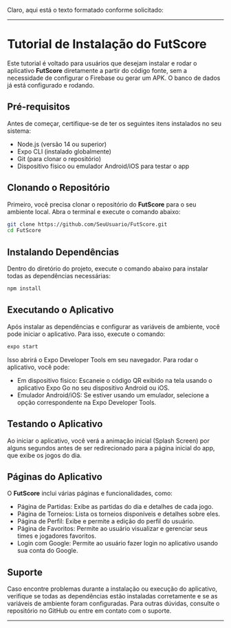 Claro, aqui está o texto formatado conforme solicitado:

---

# **Tutorial de Instalação do FutScore**

Este tutorial é voltado para usuários que desejam instalar e rodar o aplicativo **FutScore** diretamente a partir do código fonte, sem a necessidade de configurar o Firebase ou gerar um APK. O banco de dados já está configurado e rodando.

## **Pré-requisitos**

Antes de começar, certifique-se de ter os seguintes itens instalados no seu sistema:

- Node.js (versão 14 ou superior)
- Expo CLI (instalado globalmente)
- Git (para clonar o repositório)
- Dispositivo físico ou emulador Android/iOS para testar o app

## **Clonando o Repositório**

Primeiro, você precisa clonar o repositório do **FutScore** para o seu ambiente local. Abra o terminal e execute o comando abaixo:

```bash
git clone https://github.com/SeuUsuario/FutScore.git
cd FutScore
```

## **Instalando Dependências**

Dentro do diretório do projeto, execute o comando abaixo para instalar todas as dependências necessárias:

```bash
npm install
```

## **Executando o Aplicativo**

Após instalar as dependências e configurar as variáveis de ambiente, você pode iniciar o aplicativo. Para isso, execute o comando:

```bash
expo start
```

Isso abrirá o Expo Developer Tools em seu navegador. Para rodar o aplicativo, você pode:

- Em dispositivo físico: Escaneie o código QR exibido na tela usando o aplicativo Expo Go no seu dispositivo Android ou iOS.
- Emulador Android/iOS: Se estiver usando um emulador, selecione a opção correspondente na Expo Developer Tools.

## **Testando o Aplicativo**

Ao iniciar o aplicativo, você verá a animação inicial (Splash Screen) por alguns segundos antes de ser redirecionado para a página inicial do app, que exibe os jogos do dia.

## **Páginas do Aplicativo**

O **FutScore** inclui várias páginas e funcionalidades, como:

- Página de Partidas: Exibe as partidas do dia e detalhes de cada jogo.
- Página de Torneios: Lista os torneios disponíveis e detalhes sobre eles.
- Página de Perfil: Exibe e permite a edição do perfil do usuário.
- Página de Favoritos: Permite ao usuário visualizar e gerenciar seus times e jogadores favoritos.
- Login com Google: Permite ao usuário fazer login no aplicativo usando sua conta do Google.

## **Suporte**

Caso encontre problemas durante a instalação ou execução do aplicativo, verifique se todas as dependências estão instaladas corretamente e se as variáveis de ambiente foram configuradas. Para outras dúvidas, consulte o repositório no GitHub ou entre em contato com o suporte.

---
